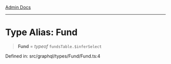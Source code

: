 [Admin Docs](/)

***

# Type Alias: Fund

> **Fund** = *typeof* `fundsTable.$inferSelect`

Defined in: src/graphql/types/Fund/Fund.ts:4
